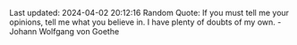 Last updated: 2024-04-02 20:12:16
Random Quote: If you must tell me your opinions, tell me what you believe in. I have plenty of doubts of my own. - Johann Wolfgang von Goethe